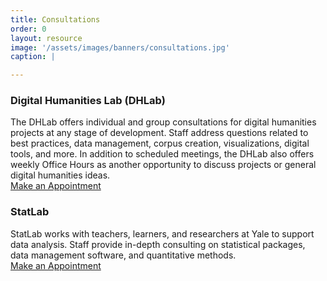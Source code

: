 ```yaml
---
title: Consultations
order: 0
layout: resource
image: '/assets/images/banners/consultations.jpg'
caption: |

---
```


### Digital Humanities Lab (DHLab)

The DHLab offers individual and group consultations for digital humanities projects at any stage of development. Staff address questions related to best practices, data management, corpus creation, visualizations, digital tools, and more. In addition to scheduled meetings, the DHLab also offers weekly Office Hours as another opportunity to discuss projects or general digital humanities ideas. <br/><a href='https://docs.google.com/forms/d/e/1FAIpQLSe4Lyo8EEdoiTLosfnmOUNEsZZToCD_n7dZ10ypCerw4diJGA/viewform?usp=sf_link' class='color-button' target='_blank'>Make an Appointment</a>

### StatLab

StatLab works with teachers, learners, and researchers at Yale to support data analysis. Staff provide in-depth consulting on statistical packages, data management software, and quantitative methods.<br/><a href='http://statlab.stat.yale.edu/' class='color-button' target='_blank'>Make an Appointment</a>
